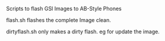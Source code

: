 Scripts to flash GSI Images to AB-Style Phones

flash.sh flashes the complete Image clean.

dirtyflash.sh only makes a dirty flash. eg for update the image.
